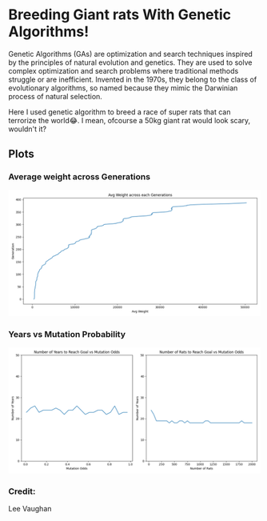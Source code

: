# Breeding Giant rats With Genetic Algorithms!

Genetic Algorithms (GAs) are optimization and search techniques inspired by the principles of natural evolution and genetics. They are used to solve complex optimization and search problems where traditional methods struggle or are inefficient. Invented in the 1970s, they belong to the class of evolutionary algorithms, so named because they mimic the Darwinian process of natural selection.

Here I used genetic algorithm to breed a race of super rats that can terrorize the world😂.
I mean, ofcourse a 50kg giant rat would look scary, wouldn't it?

## Plots

### Average weight across Generations

![Avg. Weight Across Each Generation](plots\1.png)

### Years vs Mutation Probability

![Years vs Mutation Probability and Years vs Number Rats](plots\2.png)

### Credit:

Lee Vaughan
